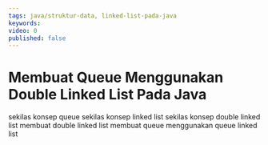 ```yaml
---
tags: java/struktur-data, linked-list-pada-java
keywords: 
video: 0
published: false
---
```

# Membuat Queue Menggunakan Double Linked List Pada Java

sekilas konsep queue
sekilas konsep linked list
sekilas konsep double linked list
membuat double linked list
membuat queue
menggunakan queue linked list